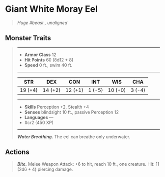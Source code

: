 # Giant White Moray Eel
>*Huge #beast , unaligned*
## Monster Traits
>___
>- **Armor Class** 12
>- **Hit Points** 60 (8d12 + 8)
>- **Speed** 0 ft., swim 40 ft.
>___
>|STR|DEX|CON|INT|WIS|CHA|
>|:---:|:---:|:---:|:---:|:---:|:---:|
>|19 (+4)|14 (+2)|12 (+1)|1 (-5)|10 (+0)|3 (-4)|
>___
>- **Skills** Perception +2, Stealth +4
>- **Senses** blindsight 10 ft., passive Perception 12
>- **Languages** —
>- #cr2 (450 XP)
>___
>***Water Breathing.*** The eel can breathe only underwater.  
>
## Actions
>***Bite.*** Melee Weapon Attack: +6 to hit, reach 10 ft., one creature. Hit: 11 (2d6 + 4) piercing damage.